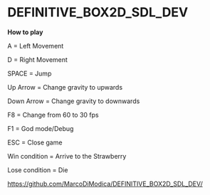 # DEFINITIVE_BOX2D_SDL_DEV

**How to play**

A = Left Movement

D = Right Movement

SPACE = Jump

Up Arrow = Change gravity to upwards

Down Arrow = Change gravity to downwards

F8 = Change from 60 to 30 fps

F1 = God mode/Debug

ESC = Close game  


Win condition = Arrive to the Strawberry

Lose condition = Die  



https://github.com/MarcoDiModica/DEFINITIVE_BOX2D_SDL_DEV/
